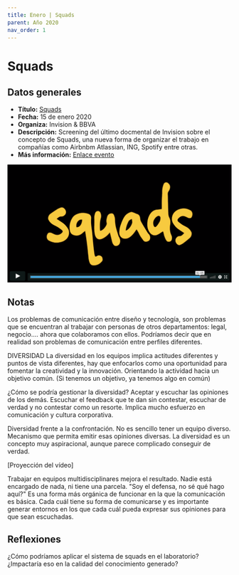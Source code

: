 ```yaml
---
title: Enero | Squads
parent: Año 2020
nav_order: 1
---
```


# Squads

## Datos generales
* **Título:** [Squads](https://invisionapp.swoogo.com/squads_bbva/422585)
* **Fecha:** 15 de enero 2020
* **Organiza:** Invision & BBVA
* **Descripción:** Screening del último docmental de Invision sobre el concepto de Squads, una nueva forma de organizar el trabajo en compañías como Airbnbm Atlassian, ING, Spotify entre otras.
* **Más información:** [Enlace evento](https://invisionapp.swoogo.com/squads_bbva/422585)

[![Video](img/2001_squads.png)](https://player.vimeo.com/video/380588470?portrait=0&autoplay=0)


## Notas
Los problemas de comunicación entre diseño y tecnología, son problemas que se encuentran al trabajar con personas de otros departamentos: legal, negocio.... ahora que colaboramos con ellos. Podríamos decir que en realidad son problemas de comunicación entre perfiles diferentes.

DIVERSIDAD
La diversidad en los equipos implica actitudes diferentes y puntos de vista diferentes, hay que enfocarlos como una oportunidad para fomentar la creatividad y la innovación. Orientando la actividad hacia un objetivo común. (Si tenemos un objetivo, ya tenemos algo en común)

¿Cómo se podría gestionar la diversidad? Aceptar y escuchar las opiniones de los demás. Escuchar el feedback que te dan sin contestar, escuchar de verdad y no  contestar como un resorte. Implica mucho esfuerzo en comunicación y cultura corporativa.

Diversidad frente a la confrontación. No es sencillo tener un equipo diverso. Mecanismo que permita emitir esas opiniones diversas. La diversidad es un concepto muy aspiracional, aunque parece complicado conseguir de verdad.

[Proyección del vídeo]

Trabajar en equipos multidisciplinares mejora el resultado. Nadie está encargado de nada, ni tiene una parcela. "Soy el defensa, no sé qué hago aquí?" Es una forma más orgánica de funcionar en la que la comunicación es básica. Cada cuál tiene su forma de comunicarse y es importante generar entornos en los que cada cuál pueda expresar sus opiniones para que sean escuchadas.

## Reflexiones
¿Cómo podríamos aplicar el sistema de squads en el laboratorio? ¿Impactaría eso en la calidad del conocimiento generado?

